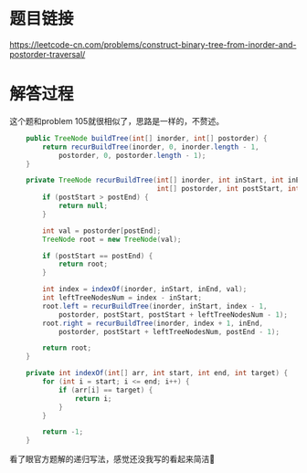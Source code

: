 # 题目链接
https://leetcode-cn.com/problems/construct-binary-tree-from-inorder-and-postorder-traversal/

# 解答过程
这个题和problem 105就很相似了，思路是一样的，不赘述。

```java
	public TreeNode buildTree(int[] inorder, int[] postorder) {
		return recurBuildTree(inorder, 0, inorder.length - 1,
			postorder, 0, postorder.length - 1);
	}

	private TreeNode recurBuildTree(int[] inorder, int inStart, int inEnd,
	                                int[] postorder, int postStart, int postEnd) {
		if (postStart > postEnd) {
			return null;
		}

		int val = postorder[postEnd];
		TreeNode root = new TreeNode(val);

		if (postStart == postEnd) {
			return root;
		}

		int index = indexOf(inorder, inStart, inEnd, val);
		int leftTreeNodesNum = index - inStart;
		root.left = recurBuildTree(inorder, inStart, index - 1,
			postorder, postStart, postStart + leftTreeNodesNum - 1);
		root.right = recurBuildTree(inorder, index + 1, inEnd,
			postorder, postStart + leftTreeNodesNum, postEnd - 1);

		return root;
	}

	private int indexOf(int[] arr, int start, int end, int target) {
		for (int i = start; i <= end; i++) {
			if (arr[i] == target) {
				return i;
			}
		}

		return -1;
	}
```

看了眼官方题解的递归写法，感觉还没我写的看起来简洁:dog:
